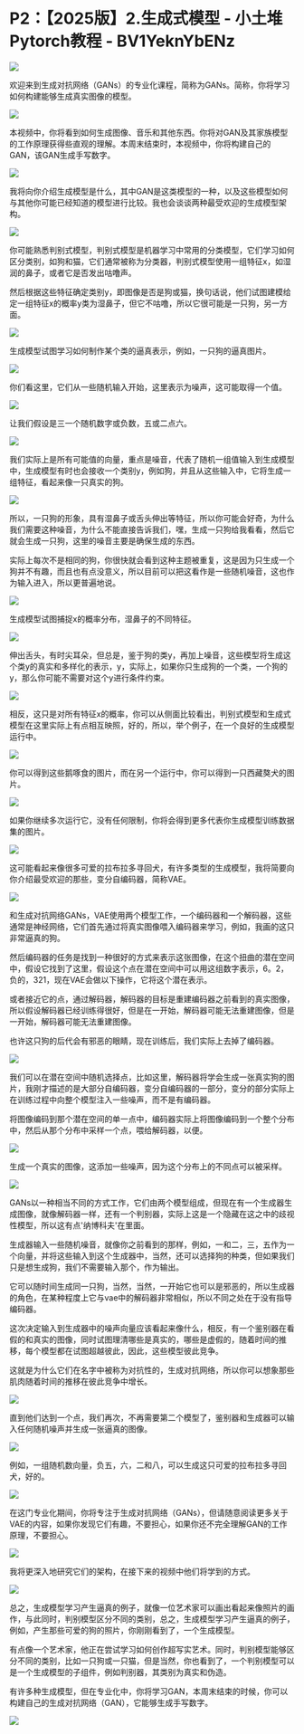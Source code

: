 # P2：【2025版】2.生成式模型 - 小土堆Pytorch教程 - BV1YeknYbENz

![](img/0cfebc5d85eddda2dbd817993c4aba26_0.png)

欢迎来到生成对抗网络（GANs）的专业化课程，简称为GANs。简称，你将学习如何构建能够生成真实图像的模型。



![](img/0cfebc5d85eddda2dbd817993c4aba26_2.png)

本视频中，你将看到如何生成图像、音乐和其他东西。你将对GAN及其家族模型的工作原理获得些直观的理解。本周末结束时，本视频中，你将构建自己的GAN，该GAN生成手写数字。



![](img/0cfebc5d85eddda2dbd817993c4aba26_4.png)

我将向你介绍生成模型是什么，其中GAN是这类模型的一种，以及这些模型如何与其他你可能已经知道的模型进行比较。我也会谈谈两种最受欢迎的生成模型架构。



![](img/0cfebc5d85eddda2dbd817993c4aba26_6.png)

你可能熟悉判别式模型，判别式模型是机器学习中常用的分类模型，它们学习如何区分类别，如狗和猫，它们通常被称为分类器，判别式模型使用一组特征x，如湿润的鼻子，或者它是否发出咕噜声。

然后根据这些特征确定类别y，即图像是否是狗或猫，换句话说，他们试图建模给定一组特征x的概率y类为湿鼻子，但它不咕噜，所以它很可能是一只狗，另一方面。



![](img/0cfebc5d85eddda2dbd817993c4aba26_8.png)

生成模型试图学习如何制作某个类的逼真表示，例如，一只狗的逼真图片。

![](img/0cfebc5d85eddda2dbd817993c4aba26_10.png)

你们看这里，它们从一些随机输入开始，这里表示为噪声，这可能取得一个值。

![](img/0cfebc5d85eddda2dbd817993c4aba26_12.png)

让我们假设是三一个随机数字或负数，五或二点六。

![](img/0cfebc5d85eddda2dbd817993c4aba26_14.png)

我们实际上是所有可能值的向量，重点是噪音，代表了随机一组值输入到生成模型中，生成模型有时也会接收一个类别y，例如狗，并且从这些输入中，它将生成一组特征，看起来像一只真实的狗。



![](img/0cfebc5d85eddda2dbd817993c4aba26_16.png)

所以，一只狗的形象，具有湿鼻子或舌头伸出等特征，所以你可能会好奇，为什么我们需要这种噪音，为什么不能直接告诉我们，嘿，生成一只狗给我看看，然后它就会生成一只狗，这里的噪音主要是确保生成的东西。

实际上每次不是相同的狗，你很快就会看到这种主题被重复，这是因为只生成一个狗并不有趣，而且也有点没意义，所以目前可以把这看作是一些随机噪音，这也作为输入进入，所以更普遍地说。



![](img/0cfebc5d85eddda2dbd817993c4aba26_18.png)

生成模型试图捕捉x的概率分布，湿鼻子的不同特征。

![](img/0cfebc5d85eddda2dbd817993c4aba26_20.png)

伸出舌头，有时尖耳朵，但总是，鉴于狗的类y，再加上噪音，这些模型将生成这个类y的真实和多样化的表示，y，实际上，如果你只生成狗的一个类，一个狗的y，那么你可能不需要对这个y进行条件约束。



![](img/0cfebc5d85eddda2dbd817993c4aba26_22.png)

相反，这只是对所有特征x的概率，你可以从侧面比较看出，判别式模型和生成式模型在这里实际上有点相互映照，好的，所以，举个例子，在一个良好的生成模型运行中。



![](img/0cfebc5d85eddda2dbd817993c4aba26_24.png)

你可以得到这些鹅啄食的图片，而在另一个运行中，你可以得到一只西藏獒犬的图片。

![](img/0cfebc5d85eddda2dbd817993c4aba26_26.png)

如果你继续多次运行它，没有任何限制，你将会得到更多代表你生成模型训练数据集的图片。

![](img/0cfebc5d85eddda2dbd817993c4aba26_28.png)

这可能看起来像很多可爱的拉布拉多寻回犬，有许多类型的生成模型，我将简要向你介绍最受欢迎的那些，变分自编码器，简称VAE。



![](img/0cfebc5d85eddda2dbd817993c4aba26_30.png)

和生成对抗网络GANs，VAE使用两个模型工作，一个编码器和一个解码器，这些通常是神经网络，它们首先通过将真实图像喂入编码器来学习，例如，我画的这只非常逼真的狗。

然后编码器的任务是找到一种很好的方式来表示这张图像，在这个扭曲的潜在空间中，假设它找到了这里，假设这个点在潜在空间中可以用这组数字表示，6。2，负的，321，现在VAE会做以下操作，它将这个潜在表示。

或者接近它的点，通过解码器，解码器的目标是重建编码器之前看到的真实图像，所以假设解码器已经训练得很好，但是在一开始，解码器可能无法重建图像，但是一开始，解码器可能无法重建图像。

也许这只狗的后代会有邪恶的眼睛，现在训练后，我们实际上去掉了编码器。

![](img/0cfebc5d85eddda2dbd817993c4aba26_32.png)

我们可以在潜在空间中随机选择点，比如这里，解码器将学会生成一张真实狗的图片，我刚才描述的是大部分自编码器，变分自编码器的一部分，变分的部分实际上在训练过程中向整个模型注入一些噪声，而不是有编码器。

将图像编码到那个潜在空间的单一点中，编码器实际上将图像编码到一个整个分布中，然后从那个分布中采样一个点，喂给解码器，以便。



![](img/0cfebc5d85eddda2dbd817993c4aba26_34.png)

生成一个真实的图像，这添加一些噪声，因为这个分布上的不同点可以被采样。

![](img/0cfebc5d85eddda2dbd817993c4aba26_36.png)

GANs以一种相当不同的方式工作，它们由两个模型组成，但现在有一个生成器生成图像，就像解码器一样，还有一个判别器，实际上这是一个隐藏在这之中的歧视性模型，所以这有点'纳博科夫'在里面。

生成器输入一些随机噪音，就像你之前看到的那样，例如，一和二，三，五作为一个向量，并将这些输入到这个生成器中，当然，还可以选择狗的种类，但如果我们只是想生成狗，我们不需要输入那个，作为输出。

它可以随时间生成同一只狗，当然，当然，一开始它也可以是邪恶的，所以生成器的角色，在某种程度上它与vae中的解码器非常相似，所以不同之处在于没有指导编码器。

这次决定输入到生成器中的噪声向量应该看起来像什么，相反，有一个鉴别器在看假的和真实的图像，同时试图理清哪些是真实的，哪些是虚假的，随着时间的推移，每个模型都在试图超越彼此，因此，这些模型彼此竞争。

这就是为什么它们在名字中被称为对抗性的，生成对抗网络，所以你可以想象那些肌肉随着时间的推移在彼此竞争中增长。



![](img/0cfebc5d85eddda2dbd817993c4aba26_38.png)

直到他们达到一个点，我们再次，不再需要第二个模型了，鉴别器和生成器可以输入任何随机噪声并生成一张逼真的图像。



![](img/0cfebc5d85eddda2dbd817993c4aba26_40.png)

例如，一组随机数向量，负五，六，二和八，可以生成这只可爱的拉布拉多寻回犬，好的。

![](img/0cfebc5d85eddda2dbd817993c4aba26_42.png)

在这门专业化期间，你将专注于生成对抗网络（GANs），但请随意阅读更多关于VAE的内容，如果你发现它们有趣，不要担心，如果你还不完全理解GAN的工作原理，不要担心。



![](img/0cfebc5d85eddda2dbd817993c4aba26_44.png)

我将更深入地研究它们的架构，在接下来的视频中他们将学到的方式。

![](img/0cfebc5d85eddda2dbd817993c4aba26_46.png)

总之，生成模型学习产生逼真的例子，就像一位艺术家可以画出看起来像照片的画作，与此同时，判别模型区分不同的类别，总之，生成模型学习产生逼真的例子，例如，产生那些可爱的狗的照片，你刚刚看到了，一个生成模型。

有点像一个艺术家，他正在尝试学习如何创作超写实艺术。同时，判别模型能够区分不同的类别，比如一只狗或一只猫，但是当然，你也看到了，一个判别模型可以是一个生成模型的子组件，例如判别器，其类别为真实和伪造。

有许多种生成模型，但在专业化中，你将学习GAN，本周末结束的时候，你可以构建自己的生成对抗网络（GAN），它能够生成手写数字。



![](img/0cfebc5d85eddda2dbd817993c4aba26_48.png)